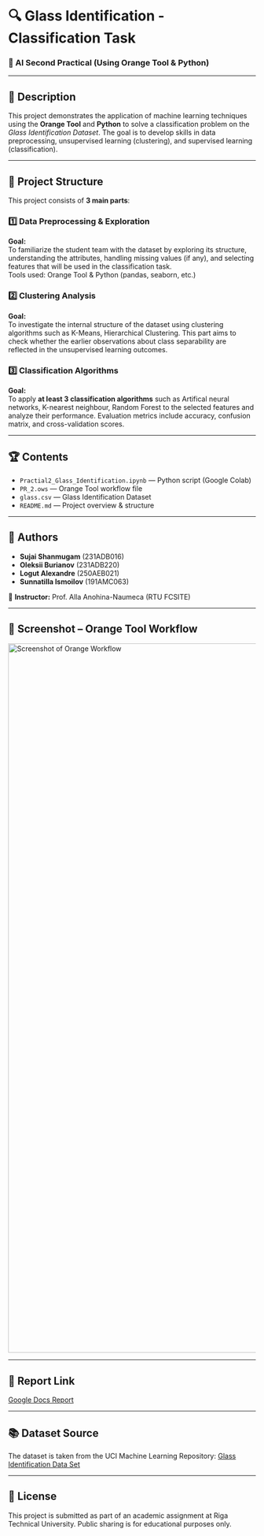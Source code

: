 # 🔍 Glass Identification - Classification Task  
### 🧠 AI Second Practical (Using Orange Tool & Python)

---

## 📌 Description  
This project demonstrates the application of machine learning techniques using the **Orange Tool** and **Python** to solve a classification problem on the *Glass Identification Dataset*. The goal is to develop skills in data preprocessing, unsupervised learning (clustering), and supervised learning (classification).

---

## 🧩 Project Structure  
This project consists of **3 main parts**:

### 1️⃣ **Data Preprocessing & Exploration**  
**Goal:**  
To familiarize the student team with the dataset by exploring its structure, understanding the attributes, handling missing values (if any), and selecting features that will be used in the classification task.  
Tools used: Orange Tool & Python (pandas, seaborn, etc.)

### 2️⃣ **Clustering Analysis**  
**Goal:**  
To investigate the internal structure of the dataset using clustering algorithms such as K-Means, Hierarchical Clustering. This part aims to check whether the earlier observations about class separability are reflected in the unsupervised learning outcomes.  

### 3️⃣ **Classification Algorithms**  
**Goal:**  
To apply **at least 3 classification algorithms** such as Artifical neural networks, K-nearest neighbour, Random Forest to the selected features and analyze their performance. Evaluation metrics include accuracy, confusion matrix, and cross-validation scores.

---

## 🏆 Contents  

- `Practial2_Glass_Identification.ipynb` — Python script (Google Colab)  
- `PR_2.ows` — Orange Tool workflow file  
- `glass.csv` — Glass Identification Dataset  
- `README.md` — Project overview & structure  

---

## 👥 Authors  

- **Sujai Shanmugam** (231ADB016)  
- **Oleksii Burianov** (231ADB220)  
- **Logut Alexandre** (250AEB021)  
- **Sunnatilla Ismoilov** (191AMC063)  

📘 **Instructor:** Prof. Alla Anohina-Naumeca (RTU FCSITE)

---

## 🧪 Screenshot – Orange Tool Workflow  

<img width="1440" alt="Screenshot of Orange Workflow" src="https://github.com/user-attachments/assets/527c7637-6635-48ce-94ad-5da46b4fe735" />

---

## 📄 Report Link  
[Google Docs Report](https://docs.google.com/document/d/1aT_rRivhFH6Mr0Gs94fYDIOgO3mm0uLaXYJqD0P8GGA/edit?usp=sharing)

---

## 📚 Dataset Source  
The dataset is taken from the UCI Machine Learning Repository: [Glass Identification Data Set](https://archive.ics.uci.edu/ml/datasets/glass+identification)

---

## 📌 License  
This project is submitted as part of an academic assignment at Riga Technical University. Public sharing is for educational purposes only.

